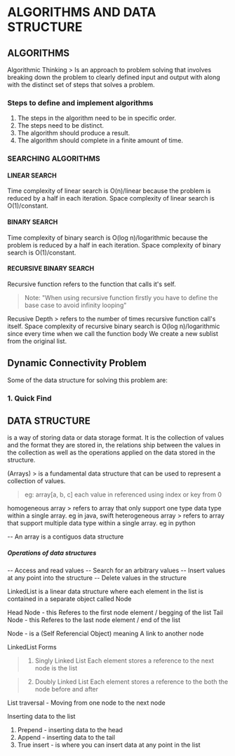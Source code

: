 # ALGORITHMS AND DATA STRUCTURE

## ALGORITHMS
Algorithmic Thinking > Is an approach to problem solving that involves breaking down the problem to clearly defined input and output with along with
the distinct set of steps that solves a problem.

### Steps to define and implement algorithms
1. The steps in the algorithm need to be in specific order.
2. The steps need to be distinct.
3. The algorithm should produce a result.
4. The algorithm should complete in a finite amount of time.

### SEARCHING ALGORITHMS

#### LINEAR SEARCH
Time complexity of linear search is O(n)/linear because the problem is reduced by a half in each iteration.
Space complexity of linear search is O(1)/constant.

#### BINARY SEARCH
Time complexity of binary search is O(log n)/logarithmic because the problem is reduced by a half in each iteration.
Space complexity of binary search is O(1)/constant.

#### RECURSIVE BINARY SEARCH
Recursive function refers to the function that calls it's self.

> Note:
> "When using recursive function firstly you have to define the base case to avoid infinity looping"


Recusive Depth > refers to the number of times recursive function call's itself.
Space complexity of recursive binary search is O(log n)/logarithmic since every time when we call the function body
We create a new sublist from the original list.


## Dynamic Connectivity Problem
Some of the data structure for solving this problem are:

### 1. Quick Find





## DATA STRUCTURE
is a way of storing data or data storage format.
It is the collection of values and the format they are stored in, the relations ship between
the values in the collection as well as the operations applied on the data stored in the structure.


(Arrays) > is a fundamental data structure that can be used to represent a collection of values.
> eg:
>    array[a, b, c]
>    each value in referenced using index or key from 0

homogeneous array > refers to array that only support one type data type within a single array. eg in java, swift
heterogeneous array > refers to array that support multiple data type within a single array. eg in python

-- An array is a contiguos data structure

##### Operations of data structures
-- Access and read values
-- Search for an arbitrary values
-- Insert values at any point into the structure
-- Delete values in the structure

LinkedList
is a linear data structure where each element in the list is contained in a separate object called Node

Head Node - this  Referes to the first node element / begging of the list
Tail Node - this Referes to the last node element / end of the list

Node - is a (Self Referencial Object) meaning A link to another node


LinkedList Forms
> 1. Singly Linked List
> Each element stores a reference to the next node is the list

> 2. Doubly Linked List
> Each element stores a reference to the both the node before and after


List traversal - Moving from one node to the next node

Inserting data to the list
1. Prepend - inserting data to the head
2. Append - inserting data to the tail
3. True insert - is where you can insert data at any point in the list
